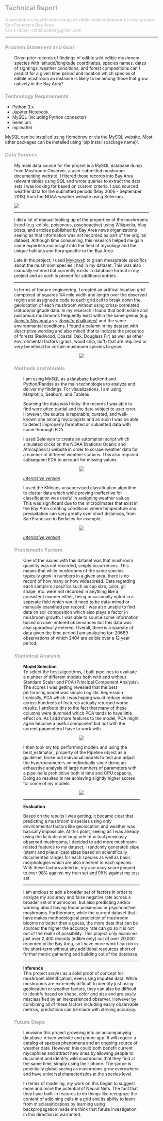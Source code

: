## <span style="color:#AAA">Technical Report</span>
<p>
<span style="color:#CCC;"><b>A predictive classification study of edible wild mushrooms in the greater San Francisco Bay Area</b></span><br/>
<span style="color:#BBB">Chris Huber, chrishubersf@gmail.com</span>
</p>

<hr/>

### <span style="color:#AAA">Problem Statement and Goal</span>
<div style="margin-left: 30px; margin-right: 30px;">
<p>Given prior records of findings of edible wild edible mushroom species with latitude/longitude coordinates, species names, dates of sightings, weather conditions, and forest compositions can I predict for a given time period and location which species of edible mushroom an instance is likely to be among those that grow natively in the Bay Area?</p>
</div>

### <span style="color:#AAA">Technology Requirements</span>
<ul>
	<li>Python 3.x</li>
	<li>Jupyter Notebook</li>
	<li>MySQL (including Python connector)</li>
	<li>Selenium</li>
	<li>mplleaflet</li>
</ul>
<p>MySQL can be installed using <a href="https://brew.sh">Homebrew</a> or via the <a href="https://dev.mysql.com">MySQL</a> website. Most other packages can be installed using 'pip install {package name}'.</p>

### <span style="color:#AAA">Data Sources</span>
<div style="margin-left: 30px; margin-right: 30px;">
<p>
My main data source for the project is a MySQL database dump from Mushroom Observer, a user-submitted mushroom documenting website. I filtered those records into Bay Area relevant tables using SQL and wrote queries to extract the data sets I was looking for based on custom criteria. I also sourced weather data for the submitted periods (May 2006 - September 2018) from the NOAA weather website using Selenium. 
</p>

<p>
<img src="./images/schema.png">
</p>

<hr/>

<p>
I did a lot of manual looking up of the properties of the mushrooms listed (e.g. edible, poisonous, psychoactive) using Wikipedia, blog posts, and articles published by Bay Area news organizations seeing as that information was not recorded as part of the original dataset. Although time consuming, this research helped me gain some expertise and insight into the field of mycology and the unique habitats and flora specific to the Bay Area.
</p>

<p>Late in the project, I used <a href="http://www.mykoweb.com">Mykoweb</a> to glean measurable specifics about the mushroom species I had in my dataset. This was also manually entered but currently exists in database format in my project and as such is primed for additional entries.
<hr/>

<p>
In terms of feature engineering, I created an artifical location grid composed of squares 1/4 mile width and length over the observed region and assigned a code to each grid cell to break down the geolocation of each mushroom without using cross-correlated latitude/longitude data. In my research I found that both edible and poisonous mushrooms frequently exist within the same genus (e.g. <a href="https://en.wikipedia.org/wiki/Blusher" target="_blank"><i>Aminita</i> Novinupta</a> vs. <a href="https://en.wikipedia.org/wiki/Amanita_phalloides" target="_blank"><i>Aminita</i> phalloides</a>) and the same environmental conditions. I found a column in my dataset with descriptive wording and also mined that to indicate the presence of forests (Redwood, Coastal Oak, Douglass Fir) as well as other environmental factors (grass, wood chip, duff) that are required or very beneficial for certain mushroom species to grow.
</p>

<p align="center">
	<img src="./images/mushroom_date_bar.png">
</p>

### <span style="color:#AAA">Methods and Models</span>
<div style="margin-left: 30px; margin-right: 30px;">
<p>I am using MySQL as a database backend and Python/Pandas as the main technologies to analyze and deliver my findings. For visualizations, I am using Matplotlib, Seaborn, and Tableau.</p>

<p>Sourcing the data was tricky: the records I was able to find were often partial and the data subject to user error. However, the source is reputable, curated, and well-known one among mycologists and as such I was be able to detect improperly formatted or submitted data with some thorough EDA.</p>

<p>I used Selenium to create an automation script which simulated clicks on the NOAA (National Ocanic and Atmospheric) website in order to scrape weather data for a number of different weather stations. This also required subsequent EDA to account for missing values.</p>

<p align="center">
	<img src="./images/bay_area_weather.png">
</p>
<p>
<i><a href="https://public.tableau.com/profile/chris.huber#!/vizhome/BayAreaEdibleMushrooms/WeatherConditionsByCluster?publish=yes" target="_blank">interactive version</a></i>
</p>

<p>I used the KMeans unsupervised classification algorithm to cluster data which while proving ineffective for classification was useful in assigning weather values. This was significant due to the microclimates that exist in the Bay Area creating conditions where temperature and precipitation can vary greatly over short distances, from San Francisco to Berkeley for example.
<p align="center">
	<img src="./images/mush_cluster_map.png">
</p>
<p>
<i><a href="https://public.tableau.com/profile/chris.huber#!/vizhome/EdibleMushroomsByCluster/EdibleMushroomsByCluster?publish=yes" target="_blank">interactive version</a></i>
</p>
</div>


### <span style="color:#AAA">Problematic Factors</span>
<div style="margin-left: 30px; margin-right: 30px;">
<p>One of the issues with this dataset was that mushroom quantity was not recorded, simply occurrences. This means that while mushrooms of the same species typically grow in numbers in a given area, there is no record of how many or how widespread. Data regarding each sample's specifics such as cap size, color, gill shape, etc. were not recorded in anything like a consistent manner either, being occasionally noted in a seperate field which would need to be data-mined or manually examined per record. I was also unable to find data on soil composition which also plays a factor in mushroom growth. I was able to source some information based on user-entered observances but this data was also sporadically entered. Overall, there is a sparsity of data given the time period I am analyzing for: 20689 observations of which 2404 are edible over a 12 year period.</p>
</div>

### <span style="color:#AAA">Statistical Analysis</span>
<div style="margin-left: 30px; margin-right: 30px;">
<p><b>Model Selection</b><br/>
To select the best algorithms, I built pipelines to evaluate a number of different models both with and without Standard Scalar and PCA (Principal Component Analysis). The scores I was getting revealed that the best performing model was simple Logistic Regression. Ironically, PCA which I was hoping would reduce noise across hundreds of features actually returned worse results. I attribute this to the fact that many of these columns were dummied which PCA tends to have little effect on. As I add more features to the model, PCA might again become a useful component but not with the current parameters I have to work with.
</p>

<p align="center">
<img src="./images/pipeline.png">
</p>

<p>I then took my top performing models and using the best_estimator_ property of the Pipeline object as a guideline, broke out individual models to test and adjust the hyperparameters on individually since doing an exhaustive analysis of large numbers of parameters with a pipeline is prohibitive both in time and CPU capacity. Doing so resulted in me achieving slightly higher scores for some of my models.</p>

<p align="center">
<img src="./images/logreg_after_cm.png">
</p>

<hr/>

<p><b>Evaluation</b><br/>
<p>
Based on the results I was getting, it became clear that predicting a mushroom's species using only environmental factors like geolocation and weather was basically impossible. At this point, seeing as I was already using the latitude and longitude of actual previously observed mushrooms, I decided to add more mushroom-related features to my dataset. I randomly generated stipe (stem) and pileus (cap) sizes based on scientifically documented ranges for each species as well as basic morphologies which are also inherent to each species. With these factors added in, my accuracy score jumped to over 98% against my train set and 95% against my test set.
</p>

<hr/>

<p>I am anxious to add a broader set of factors in order to analyze my accuracy and false negative rate across a broader set of mushrooms, but also predicting and/or warning about having found poisionous or psychoactive mushrooms. Furthermore, while the current dataset that I have makes methodological prediction of mushroom blooms no better than a guess, the more data that can be sourced the higher the accuracy rate can go so it is not out of the realm of possibility. This project only examines just over 2,400 records (edible only) out of over 20,000 recorded in the Bay Area, so I have more work I can do in the short-term without any additional resources short of further metric gathering and building out of the database.
</p>

<hr/>

<p><b>Inference</b><br/>
This project serves as a solid proof of concept for mushroom identification, even using imputed data. While mushrooms are extremely difficult to identify just using geolocation or weather factors, they can also be difficult to identify based on shape, color and size and are easily misclassified by an inexperienced observer. However by combining all of these factors including easily observable  metrics, predictions can be made with striking accuracy.
</p>
</div>

### <span style="color:#AAA">Future Steps</span>
<div style="margin-left: 30px; margin-right: 30px;">
<p>
I envision this project growning into an accompanying database-driven website and phone app. It will require a catalog of species phenomena and an ongoing source of weather data. However, this could both benefit current mycophiles and attract new ones by allowing people to document and identify wild mushrooms that they find at the same time, simply using their phone. The scope is potentially global seeing as mushrooms grow everywhere and have universal characteristics at the species level.
</p>

<p>
In terms of modeling, my work on this began to suggest more and more the potential of Neural Nets. The fact that they have built-in features to do things like recognize the content of adjoining cells in a grid and its ability to learn from misclassifications by learning using backpropagation made me think that future investigation in this direction is warranted.
</p>
</div>


